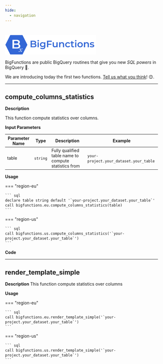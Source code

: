```yaml
---
hide:
  - navigation
---
```


#
<img src="../assets/logo_and_name.png" alt="drawing" width="300"/>

BigFunctions are public BigQuery routines that give you new *SQL powers* in BigQuery 💪.

We are introducing today the first two functions. [Tell us what you think](https://github.com/unytics/bigfunctions/discussions)! 😊.


---



## compute_columns_statistics

**Description**

This function compute statistics over columns.


**Input Parameters**

| Parameter Name      | Type   | Description                          |    Example  |
| ----------- | ------------------------------------ | ------------------ | ---------------- |
| table       | `string` | Fully qualified table name to compute statistics from  |  `your-project.your_dataset.your_table` |



**Usage**

=== "region-eu"

    ``` sql
    declare table string default '`your-project.your_dataset.your_table`'
    call bigfunctions.eu.compute_columns_statistics(table)
    ```

=== "region-us"

    ``` sql
    call bigfunctions.us.compute_columns_statistics('`your-project.your_dataset.your_table`')
    ```


**Code**


---


## render_template_simple


**Description**
This function compute statistics over columns


**Usage**

=== "region-eu"

    ``` sql
    call bigfunctions.eu.render_template_simple('`your-project.your_dataset.your_table`')
    ```

=== "region-us"

    ``` sql
    call bigfunctions.us.render_template_simple('`your-project.your_dataset.your_table`')
    ```







